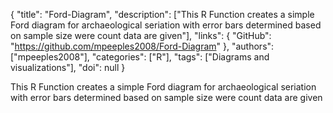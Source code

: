 {
  "title": "Ford-Diagram",
  "description": ["This R Function creates a simple Ford diagram for archaeological seriation with error bars determined based on sample size were count data are given"],
  "links": {
    "GitHub": "https://github.com/mpeeples2008/Ford-Diagram"
  },
  "authors": ["mpeeples2008"],
  "categories": ["R"],
  "tags": ["Diagrams and visualizations"],
  "doi": null
}

<!-- Generated by csv2md.R – do not edit by hand -->

This R Function creates a simple Ford diagram for archaeological seriation with error bars determined based on sample size were count data are given